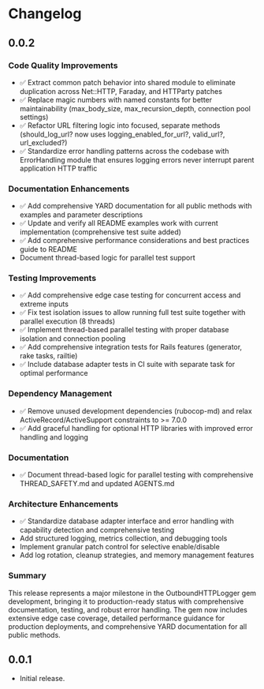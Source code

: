 # Changelog

## 0.0.2

### Code Quality Improvements
- ✅ Extract common patch behavior into shared module to eliminate duplication across Net::HTTP, Faraday, and HTTParty patches
- ✅ Replace magic numbers with named constants for better maintainability (max_body_size, max_recursion_depth, connection pool settings)
- ✅ Refactor URL filtering logic into focused, separate methods (should_log_url? now uses logging_enabled_for_url?, valid_url?, url_excluded?)
- ✅ Standardize error handling patterns across the codebase with ErrorHandling module that ensures logging errors never interrupt parent application HTTP traffic

### Documentation Enhancements
- ✅ Add comprehensive YARD documentation for all public methods with examples and parameter descriptions
- ✅ Update and verify all README examples work with current implementation (comprehensive test suite added)
- ✅ Add comprehensive performance considerations and best practices guide to README
- Document thread-based logic for parallel test support

### Testing Improvements
- ✅ Add comprehensive edge case testing for concurrent access and extreme inputs
- ✅ Fix test isolation issues to allow running full test suite together with parallel execution (8 threads)
- ✅ Implement thread-based parallel testing with proper database isolation and connection pooling
- ✅ Add comprehensive integration tests for Rails features (generator, rake tasks, railtie)
- ✅ Include database adapter tests in CI suite with separate task for optimal performance

### Dependency Management
- ✅ Remove unused development dependencies (rubocop-md) and relax ActiveRecord/ActiveSupport constraints to >= 7.0.0
- ✅ Add graceful handling for optional HTTP libraries with improved error handling and logging

### Documentation
- ✅ Document thread-based logic for parallel testing with comprehensive THREAD_SAFETY.md and updated AGENTS.md

### Architecture Enhancements
- ✅ Standardize database adapter interface and error handling with capability detection and comprehensive testing
- Add structured logging, metrics collection, and debugging tools
- Implement granular patch control for selective enable/disable
- Add log rotation, cleanup strategies, and memory management features

### Summary
This release represents a major milestone in the OutboundHTTPLogger gem development, bringing it to production-ready status with comprehensive documentation, testing, and robust error handling. The gem now includes extensive edge case coverage, detailed performance guidance for production deployments, and comprehensive YARD documentation for all public methods.

## 0.0.1

* Initial release.
